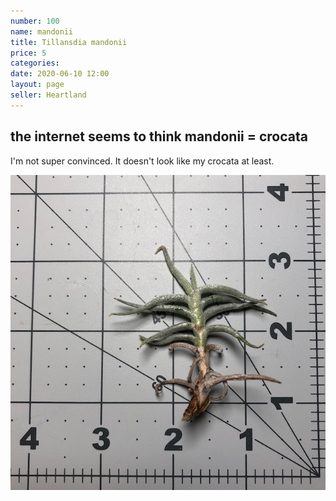 ```yaml
---
number: 100
name: mandonii
title: Tillansdia mandonii
price: 5
categories: 
date: 2020-06-10 12:00
layout: page
seller: Heartland
---
```

## the internet seems to think mandonii = crocata

I'm not super convinced. It doesn't look like my crocata at least.

!["Tillandsia mandonii"](/i/IMG_6451.jpeg "Tillandsia mandonii")
